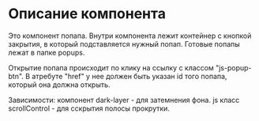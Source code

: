 # Описание компонента

Это компонент попапа.
Внутри компонента лежит контейнер с кнопкой закрытия, в который подставляется нужный попап.
Готовые попапы лежат в папке popups.

Открытие попапа происходит по клику на ссылку с классом "js-popup-btn".
В атребуте "href" у нее должен быть указан id того попапа, который она должна открыть.

Зависимости:
компонент dark-layer - для затемнения фона.
js класс scrollControl - для сскрытия полосы прокрутки.
